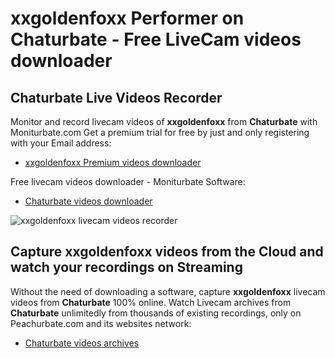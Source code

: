 # xxgoldenfoxx Performer on Chaturbate - Free LiveCam videos downloader

## Chaturbate Live Videos Recorder

Monitor and record livecam videos of **xxgoldenfoxx** from **Chaturbate** with Moniturbate.com
Get a premium trial for free by just and only registering with your Email address:
* [xxgoldenfoxx Premium videos downloader](https://moniturbate.com/request-demo-licence-key.html)

Free livecam videos downloader - Moniturbate Software:
* [Chaturbate videos downloader](https://moniturbate.com/moniturbate-download-software.html)

![xxgoldenfoxx livecam videos recorder](https://peachurnet.com/templates/moniturbate-software.png)


## Capture xxgoldenfoxx videos from the Cloud and watch your recordings on Streaming

Without the need of downloading a software, capture **xxgoldenfoxx** livecam videos from **Chaturbate** 100% online.
Watch Livecam archives from **Chaturbate** unlimitedly from thousands of existing recordings, only on Peachurbate.com and its websites network:
* [Chaturbate videos archives](https://peachurnet.com/)